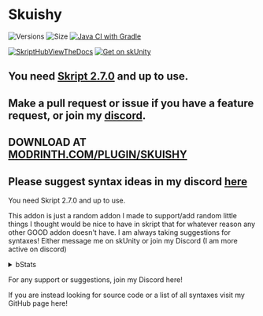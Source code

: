 # Skuishy

![Versions](https://img.shields.io/github/v/release/aabssmc/Skuishy) ![Size](https://img.shields.io/github/repo-size/aabssmc/Skuishy) [![Java CI with Gradle](https://github.com/aabssmc/Skuishy/actions/workflows/gradle.yml/badge.svg)](https://github.com/aabssmc/Skuishy/actions/workflows/gradle.yml)


[![SkriptHubViewTheDocs](http://skripthub.net/static/addon/ViewTheDocsButton.png)](http://skripthub.net/docs/?addon=Skuishy)
[![Get on skUnity](https://docs.skunity.com/skunity/library/Docs/Assets/assets/images/buttons/v2/get-the-syntax-square.png)](https://docs.skunity.com/syntax/search/addon:Skuishy)

## You need [Skript 2.7.0](https://github.com/SkriptLang/Skript) and up to use.

## Make a pull request or issue if you have a feature request, or join my [discord](https://discord.gg/66DF7pMdnp).

## DOWNLOAD AT [MODRINTH.COM/PLUGIN/SKUISHY](https://modrinth.com/plugin/skuishy)

## Please suggest syntax ideas in my discord [here](https://discord.gg/66DF7pMdnp)

You need Skript 2.7.0 and up to use.


This addon is just a random addon I made to support/add random little things I thought would be nice to have in skript that for whatever reason any other GOOD addon doesn't have. I am always taking suggestions for syntaxes! Either message me on skUnity or join my Discord (I am more active on discord)

<details>
<summary>bStats</summary>

![bStats](https://bstats.org/signatures/bukkit/skuishy.svg)

</details>



For any support or suggestions, join my Discord here!

If you are instead looking for source code or a list of all syntaxes visit my GitHub page here!
